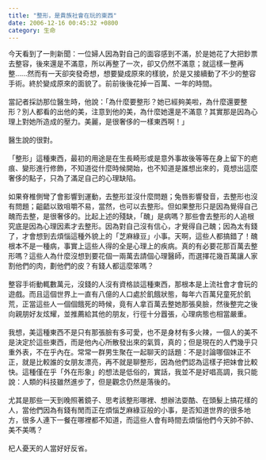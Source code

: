 ```yaml
---
title: "整形，是貴族社會在玩的東西"
date: 2006-12-16 00:45:32 +0800
category: 生命
---
```


今天看到了一則新聞：一位婦人因為對自己的面容感到不滿，於是她花了大把鈔票去整容，後來還是不滿意，所以再整了一次，卻又仍然不滿意；就這樣一整再整......然而有一天卻突發奇想，想要變成原來的樣貌，於是又接續動了不少的整容手術。終於變成原來的面貌了。前前後後花掉一百萬、一年的時間。<br /><br />當記者採訪那位醫生時，他說：「為什麼要整形？她已經夠美啦，為什麼還要整形？別人都看的出他的美，注意到他的美，為什麼她還是不滿意？其實那是因為心理上對她所造成的壓力。美麗，是很奢侈的一樣東西啊！」<br /><br />醫生說的很對。<br /><br />「整形」這種東西，最初的用途是在生長畸形或是意外事故後等等在身上留下的疤痕、變形進行修飾，不知道從什麼時候開始，也不知道是誰想出來的，竟想出這麼奢侈的點子，只為了滿足自己的心理缺陷。<br /><br />如果脊椎側彎了會影響到運動，去整形並沒什麼問題；兔唇影響發音，去整形也沒有問題；齟齬以致咀嚼不易，當然，也可以去整形。但如果整形只是因為覺得自己醜而去整，是很奢侈的。比起上述的殘缺，「醜」是病嗎？那些會去整形的人追根究底是因為心理因素才去整形。因為對自己沒有信心，才覺得自己醜；因為太有錢了，才會想到去煩惱這種外貌上的「芝麻綠豆」小事。天啊，這些人都搞錯了！醜根本不是一種病，事實上這些人得的全是心理上的疾病。真的有必要花那百萬去整形嗎？這些人為什麼沒想到要花個一兩萬去請個心理醫師，而選擇花幾百萬讓人家割他們的肉，劃他們的皮？有錢人都這麼笨嗎？<br /><br />整容手術動輒數萬元，沒錢的人沒有資格談這種東西，那根本是上流社會才會玩的遊戲。而且這個世界上一直有八億的人口處於飢餓狀態，每年六百萬兒童死於飢荒，正當這些人一個個餓死的時候，竟有人拿百萬去整她那張臭臉，然後整完之後向親朋好友炫耀，並推薦給其他的朋友，行徑十分囂張，心理病態也相當嚴重。<br /><br />我想，美這種東西不是只有那張臉有多可愛，也不是身材有多火辣，一個人的美不是決定於這些東西，而是他內心所散發出來的氣質，真的；但是現在的人們幾乎只重外表，不在乎內在。常常一群男生聚在一起聊天的話題：不是討論哪個妹正不正，就是比較誰的女朋友漂亮，再不就是聊整形，因為他們認為這樣子把妹會比較快。這種僅在乎「外在形象」的想法是低俗的，實話，我並不是好唱高調，我只能說：人類的科技雖然進步了，但是觀念仍然是落後的。<br /><br />尤其是那些一天到晚照著鏡子、思考該整形哪裡、想辦法耍酷、在頭髮上搞花樣的人，當他們因為有錢有閒而正在煩惱芝麻綠豆般的小事，是否知道世界的很多地方，很多人連下一餐在哪裡都不知道，而這些人會有時間去煩惱他們今天帥不帥、美不美嗎？<br /><br />杞人憂天的人當好好反省。<br />
